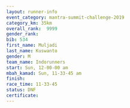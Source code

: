 ```yaml
---
layout: runner-info 
event_category: mantra-summit-challenge-2019 
category_km: 35km 
overall_rank:  9999
gender_rank: 
bib: 534
first_name: Muljadi
last_name: Kuswanto
gender: M
team_name: Indorunners
start: Sun, 12-00-00 am
mbah_kamad: Sun, 11-33-45 am
finish: 
race_time: 11-33-45
status: DNF
certificate: 
---
```

